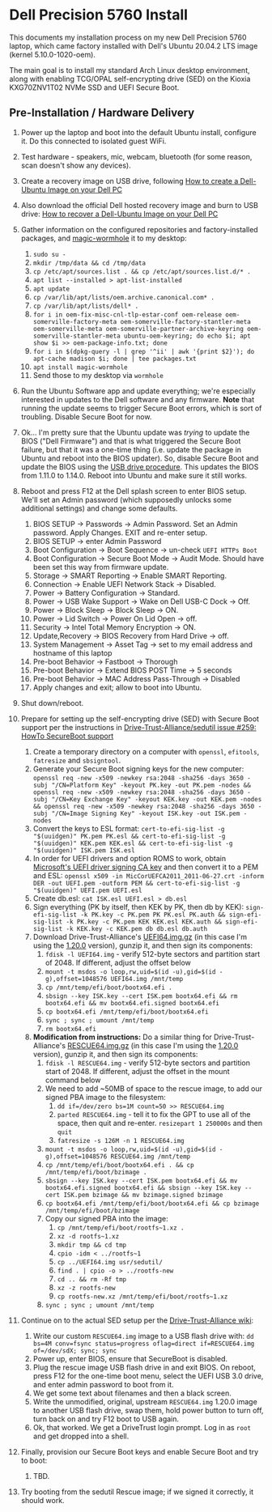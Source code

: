 # Dell Precision 5760 Install

This documents my installation process on my new Dell Precision 5760 laptop, which came factory installed with Dell's Ubuntu 20.04.2 LTS image (kernel 5.10.0-1020-oem).

The main goal is to install my standard Arch Linux desktop environment, along with enabling TCG/OPAL self-encrypting drive (SED) on the Kioxia KXG70ZNV1T02 NVMe SSD and UEFI Secure Boot.

## Pre-Installation / Hardware Delivery

1. Power up the laptop and boot into the default Ubuntu install, configure it. Do this connected to isolated guest WiFi.
1. Test hardware - speakers, mic, webcam, bluetooth (for some reason, scan doesn't show any devices).
1. Create a recovery image on USB drive, following [How to create a Dell-Ubuntu Image on your Dell PC](https://www.dell.com/support/kbdoc/en-us/000152096/how-to-create-a-dell-ubuntu-image-on-your-dell-pc)
1. Also download the official Dell hosted recovery image and burn to USB drive: [How to recover a Dell-Ubuntu Image on your Dell PC](https://www.dell.com/support/kbdoc/en-us/000131480/how-to-recover-a-dell-ubuntu-image-on-your-dell-pc)
1. Gather information on the configured repositories and factory-installed packages, and [magic-wormhole](https://magic-wormhole.readthedocs.io/) it to my desktop:
   1. `sudo su -`
   1. `mkdir /tmp/data && cd /tmp/data`
   1. `cp /etc/apt/sources.list . && cp /etc/apt/sources.list.d/* .`
   1. `apt list --installed > apt-list-installed`
   1. `apt update`
   1. `cp /var/lib/apt/lists/oem.archive.canonical.com* .`
   1. `cp /var/lib/apt/lists/dell* .`
   1. `for i in oem-fix-misc-cnl-tlp-estar-conf oem-release oem-somerville-factory-meta oem-somerville-factory-stantler-meta oem-somerville-meta oem-somerville-partner-archive-keyring oem-somerville-stantler-meta ubuntu-oem-keyring; do echo $i; apt show $i >> oem-package-info.txt; done`
   1. `for i in $(dpkg-query -l | grep '^ii' | awk '{print $2}'); do apt-cache madison $i; done | tee packages.txt`
   1. `apt install magic-wormhole`
   1. Send those to my desktop via `wormhole`
1. Run the Ubuntu Software app and update everything; we're especially interested in updates to the Dell software and any firmware. **Note** that running the update seems to trigger Secure Boot errors, which is sort of troubling. Disable Secure Boot for now.
1. Ok... I'm pretty sure that the Ubuntu update was _trying_ to update the BIOS ("Dell Firmware") and that is what triggered the Secure Boot failure, but that it was a one-time thing (i.e. update the package in Ubuntu and reboot into the BIOS updater). So, disable Secure Boot and update the BIOS using the [USB drive procedure](https://www.dell.com/support/kbdoc/en-us/000131486/update-the-dell-bios-in-a-linux-or-ubuntu-environment). This updates the BIOS from 1.11.0 to 1.14.0. Reboot into Ubuntu and make sure it still works.
1. Reboot and press F12 at the Dell splash screen to enter BIOS setup. We'll set an Admin password (which supposedly unlocks some additional settings) and change some defaults.
   1. BIOS SETUP -> Passwords -> Admin Password. Set an Admin password. Apply Changes. EXIT and re-enter setup.
   1. BIOS SETUP -> enter Admin Password
   1. Boot Configuration -> Boot Sequence -> un-check `UEFI HTTPs Boot`
   1. Boot Configuration -> Secure Boot Mode -> Audit Mode. Should have been set this way from firmware update.
   1. Storage -> SMART Reporting -> Enable SMART Reporting.
   1. Connection -> Enable UEFI Network Stack -> Disabled.
   1. Power -> Battery Configuration -> Standard.
   1. Power -> USB Wake Support -> Wake on Dell USB-C Dock -> Off.
   1. Power -> Block Sleep -> Block Sleep -> ON.
   1. Power -> Lid Switch -> Power On Lid Open -> off.
   1. Security -> Intel Total Memory Encryption -> ON.
   1. Update,Recovery -> BIOS Recovery from Hard Drive -> off.
   1. System Management -> Asset Tag -> set to my email address and hostname of this laptop
   1. Pre-boot Behavior -> Fastboot -> Thorough
   1. Pre-boot Behavior -> Extend BIOS POST Time -> 5 seconds
   1. Pre-boot Behavior -> MAC Address Pass-Through -> Disabled
   1. Apply changes and exit; allow to boot into Ubuntu.
1. Shut down/reboot.
1. Prepare for setting up the self-encrypting drive (SED) with Secure Boot support per the instructions in [Drive-Trust-Alliance/sedutil issue #259: HowTo SecureBoot support](https://github.com/Drive-Trust-Alliance/sedutil/issues/259)
   1. Create a temporary directory on a computer with `openssl`, `efitools`, `fatresize` and `sbsigntool`.
   1. Generate your Secure Boot signing keys for the new computer: `openssl req -new -x509 -newkey rsa:2048 -sha256 -days 3650 -subj "/CN=Platform Key" -keyout PK.key -out PK.pem -nodes && openssl req -new -x509 -newkey rsa:2048 -sha256 -days 3650 -subj "/CN=Key Exchange Key" -keyout KEK.key -out KEK.pem -nodes && openssl req -new -x509 -newkey rsa:2048 -sha256 -days 3650 -subj "/CN=Image Signing Key" -keyout ISK.key -out ISK.pem -nodes`
   1. Convert the keys to ESL format: `cert-to-efi-sig-list -g "$(uuidgen)" PK.pem PK.esl && cert-to-efi-sig-list -g "$(uuidgen)" KEK.pem KEK.esl && cert-to-efi-sig-list -g "$(uuidgen)" ISK.pem ISK.esl`
   1. In order for UEFI drivers and option ROMS to work, obtain [Microsoft's UEFI driver signing CA key](http://go.microsoft.com/fwlink/?LinkId=321194) and then convert it to a PEM and ESL: `openssl x509 -in MicCorUEFCA2011_2011-06-27.crt -inform DER -out UEFI.pem -outform PEM && cert-to-efi-sig-list -g "$(uuidgen)" UEFI.pem UEFI.esl`
   1. Create db.esl: `cat ISK.esl UEFI.esl > db.esl`
   1. Sign everything (PK by itself, then KEK by PK, then db by KEK): `sign-efi-sig-list -k PK.key -c PK.pem PK PK.esl PK.auth && sign-efi-sig-list -k PK.key -c PK.pem KEK KEK.esl KEK.auth && sign-efi-sig-list -k KEK.key -c KEK.pem db db.esl db.auth`
   1. Download Drive-Trust-Alliance's [UEFI64.img.gz](https://github.com/Drive-Trust-Alliance/sedutil/wiki/Executable-Distributions) (in this case I'm using the [1.20.0](https://github.com/Drive-Trust-Alliance/exec/releases/tag/1.20.0) version), gunzip it, and then sign its components:
      1. `fdisk -l UEFI64.img` - verify 512-byte sectors and partition start of 2048. If different, adjust the offset below
      1. `mount -t msdos -o loop,rw,uid=$(id -u),gid=$(id -g),offset=1048576 UEFI64.img /mnt/temp`
      1. `cp /mnt/temp/efi/boot/bootx64.efi .`
      1. `sbsign --key ISK.key --cert ISK.pem bootx64.efi && rm bootx64.efi && mv bootx64.efi.signed bootx64.efi`
      1. `cp bootx64.efi /mnt/temp/efi/boot/bootx64.efi`
      1. `sync ; sync ; umount /mnt/temp`
      1. `rm bootx64.efi`
   1. **Modification from instructions:** Do a similar thing for Drive-Trust-Alliance's [RESCUE64.img.gz](https://github.com/Drive-Trust-Alliance/sedutil/wiki/Executable-Distributions) (in this case I'm using the [1.20.0](https://github.com/Drive-Trust-Alliance/exec/releases/tag/1.20.0) version), gunzip it, and then sign its components:
      1. `fdisk -l RESCUE64.img` - verify 512-byte sectors and partition start of 2048. If different, adjust the offset in the mount command below
      1. We need to add ~50MB of space to the rescue image, to add our signed PBA image to the filesystem:
         1. `dd if=/dev/zero bs=1M count=50 >> RESCUE64.img`
         1. `parted RESCUE64.img` - tell it to fix the GPT to use all of the space, then quit and re-enter. `resizepart 1 250000s` and then `quit`
         1. `fatresize -s 126M -n 1 RESCUE64.img`
      1. `mount -t msdos -o loop,rw,uid=$(id -u),gid=$(id -g),offset=1048576 RESCUE64.img /mnt/temp`
      1. `cp /mnt/temp/efi/boot/bootx64.efi . && cp /mnt/temp/efi/boot/bzimage .`
      1. `sbsign --key ISK.key --cert ISK.pem bootx64.efi && mv bootx64.efi.signed bootx64.efi && sbsign --key ISK.key --cert ISK.pem bzimage && mv bzimage.signed bzimage`
      1. `cp bootx64.efi /mnt/temp/efi/boot/bootx64.efi && cp bzimage /mnt/temp/efi/boot/bzimage`
      1. Copy our signed PBA into the image:
          1. `cp /mnt/temp/efi/boot/rootfs~1.xz .`
          1. `xz -d rootfs~1.xz`
          1. `mkdir tmp && cd tmp`
          1. `cpio -idm < ../rootfs~1`
          1. `cp ../UEFI64.img usr/sedutil/`
          1. `find . | cpio -o > ../rootfs-new`
          1. `cd .. && rm -Rf tmp`
          1. `xz -z rootfs-new`
          1. `cp rootfs-new.xz /mnt/temp/efi/boot/rootfs~1.xz`
      1. `sync ; sync ; umount /mnt/temp`
1. Continue on to the actual SED setup per the [Drive-Trust-Alliance wiki](https://github.com/Drive-Trust-Alliance/sedutil/wiki/Encrypting-your-drive):
   1. Write our custom `RESCUE64.img` image to a USB flash drive with: `dd bs=4M conv=fsync status=progress oflag=direct if=RESCUE64.img of=/dev/sdX; sync; sync`
   1. Power up, enter BIOS, ensure that SecureBoot is disabled.
   1. Plug the rescue image USB flash drive in and exit BIOS. On reboot, press F12 for the one-time boot menu, select the UEFI USB 3.0 drive, and enter admin password to boot from it.
   1. We get some text about filenames and then a black screen.
   1. Write the unmodified, original, upstream `RESCUE64.img` 1.20.0 image to another USB flash drive, swap them, hold power button to turn off, turn back on and try F12 boot to USB again.
   1. Ok, that worked. We get a DriveTrust login prompt. Log in as `root` and get dropped into a shell.
   
1. Finally, provision our Secure Boot keys and enable Secure Boot and try to boot:
   1. TBD.
1. Try booting from the sedutil Rescue image; if we signed it correctly, it should work.

